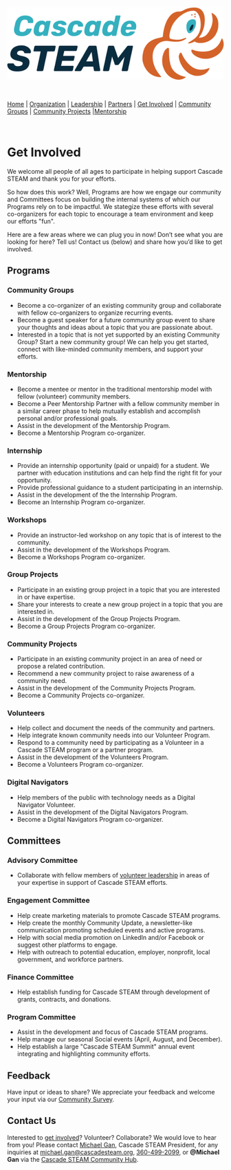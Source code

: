 <style>
  .header {
	display: none;
  }
  .footer {
	display: none;
  }
</style>

[![Cascade STEAM Logo](/assets/images/Cascade_STEAM_horizontal_logo_primary_1.png)](https://cascadesteam.org)

<br>

[Home](/) | [Organization](/organization) | [Leadership](/leadership) | [Partners](/partners) | [Get Involved](/get-involved) | [Community Groups](/community-groups) | [Community Projects](/community-projects) |[Mentorship](/mentorship)

<br>

# Get Involved

We welcome all people of all ages to participate in helping support Cascade STEAM and thank you for your efforts.

So how does this work? Well, Programs are how we engage our community and Committees focus on building the internal systems of which our Programs rely on to be impactful. We stategize these efforts with several co-organizers for each topic to encourage a team environment and keep our efforts "fun".

Here are a few areas where we can plug you in now! Don’t see what you are looking for here? Tell us! Contact us (below) and share how you’d like to get involved.

## Programs

### Community Groups
- Become a co-organizer of an existing community group and collaborate with fellow co-organizers to organize recurring events.
- Become a guest speaker for a future community group event to share your thoughts and ideas about a topic that you are passionate about.
- Interested in a topic that is not yet supported by an existing Community Group? Start a new community group! We can help you get started, connect with like-minded community members, and support your efforts.

### Mentorship
- Become a mentee or mentor in the traditional mentorship model with fellow (volunteer) community members.
- Become a Peer Mentorship Partner with a fellow community member in a similar career phase to help mutually establish and accomplish personal and/or professional goals.
- Assist in the development of the Mentorship Program.
- Become a Mentorship Program co-organizer.

### Internship
- Provide an internship opportunity (paid or unpaid) for a student. We partner with education institutions and can help find the right fit for your opportunity.
- Provide professional guidance to a student participating in an internship.
- Assist in the development of the the Internship Program.
- Become an Internship Program co-organizer.

### Workshops
- Provide an instructor-led workshop on any topic that is of interest to the community.
- Assist in the development of the Workshops Program.
- Become a Workshops Program co-organizer.

### Group Projects
- Participate in an existing group project in a topic that you are interested in or have expertise.
- Share your interests to create a new group project in a topic that you are interested in.
- Assist in the development of the Group Projects Program.
- Become a Group Projects Program co-organizer.

### Community Projects
- Participate in an existing community project in an area of need or propose a related contribution.
- Recommend a new community project to raise awareness of a community need.
- Assist in the development of the Community Projects Program.
- Become a Community Projects co-organizer.

### Volunteers
- Help collect and document the needs of the community and partners.
- Help integrate known community needs into our Volunteer Program.
- Respond to a community need by participating as a Volunteer in a Cascade STEAM program or a partner program.
- Assist in the development of the Volunteers Program.
- Become a Volunteers Program co-organizer.

### Digital Navigators
- Help members of the public with technology needs as a Digital Navigator Volunteer.
- Assist in the development of the Digital Navigators Program.
- Become a Digital Navigators Program co-organizer.

## Committees

### Advisory Committee
- Collaborate with fellow members of [volunteer leadership](/leadership) in areas of your expertise in support of Cascade STEAM efforts.

### Engagement Committee
- Help create marketing materials to promote Cascade STEAM programs.
- Help create the monthly Community Update, a newsletter-like communication promoting scheduled events and active programs.
- Help with social media promotion on LinkedIn and/or Facebook or suggest other platforms to engage.
- Help with outreach to potential education, employer, nonprofit, local government, and workforce partners.

### Finance Committee
- Help establish funding for Cascade STEAM through development of grants, contracts, and donations.

### Program Committee
- Assist in the development and focus of Cascade STEAM programs.
- Help manage our seasonal Social events (April, August, and December).
- Help establish a large "Cascade STEAM Summit" annual event integrating and highlighting community efforts.

## Feedback
Have input or ideas to share? We appreciate your feedback and welcome your input via our [Community Survey](http://community-survey.cascadesteam.org).

## Contact Us
Interested to [get involved](/get-involved)? Volunteer? Collaborate? We would love to hear from you! Please contact [Michael Gan](https://www.linkedin.com/in/michaelbgan), Cascade STEAM President, for any inquiries at [michael.gan@cascadesteam.org](mailto:michael.gan@cascadesteam.org), [360-499-2099](tel:3604992099), or **@Michael Gan** via the [Cascade STEAM Community Hub](http://hub.cascadesteam.org).

